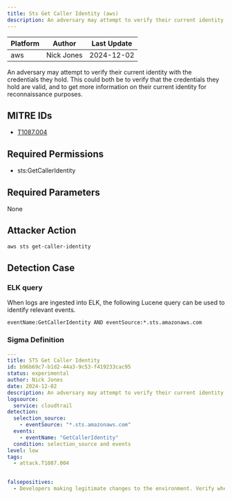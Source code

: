 ```yaml
---
title: Sts Get Caller Identity (aws)
description: An adversary may attempt to verify their current identity with the credentials they hold. This could both be to verify that the credentials they hold are valid, and to get more information on their current identity for reconnaissance purposes. 
---
```


| Platform               | Author               | Last Update                 |
| ---------------------- | -------------------- | --------------------------- |
| aws | Nick Jones | 2024-12-02 |

An adversary may attempt to verify their current identity with the credentials they hold. This could both be to verify that the credentials they hold are valid, and to get more information on their current identity for reconnaissance purposes.

## MITRE IDs

* [T1087.004](https://attack.mitre.org/techniques/T1087.004/)

## Required Permissions

* sts:GetCallerIdentity

## Required Parameters

None
## Attacker Action

```bash
aws sts get-caller-identity
```

## Detection Case

### ELK query

When logs are ingested into ELK, the following Lucene query can be used to identify relevant events.

```
eventName:GetCallerIdentity AND eventSource:*.sts.amazonaws.com  
```

### Sigma Definition

```yaml
---
title: STS Get Caller Identity
id: b96b69c7-b1d2-44a3-9c53-f419233cac95
status: experimental
author: Nick Jones
date: 2024-12-02
description: An adversary may attempt to verify their current identity with the credentials they hold. This could both be to verify that the credentials they hold are valid, and to get more information on their current identity for reconnaissance purposes.
logsource:
  service: cloudtrail
detection:
  selection_source:
    - eventSource: "*.sts.amazonaws.com"
  events:
    - eventName: "GetCallerIdentity"
  condition: selection_source and events
level: low
tags:
  - attack.T1087.004
  

falsepositives:
  - Developers making legitimate changes to the environment. Verify whether the user identity, user agent, and/or hostname should be making changes in your environment.
```